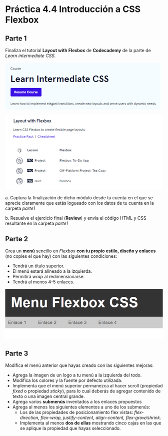 # Práctica 4.4 Introducción a CSS Flexbox

## Parte 1

Finaliza el tutorial **Layout with Flexbox** de **Codecademy** de la parte de *Learn intermediate CSS.*   
      
![](media/a8ef4b8035dca1f0187f42c476dd20ce.png)  
      
![](media/566d4e87e8064f493da137dc5d096cd0.png)

 a. Captura la finalización de dicho módulo desde tu cuenta en el que se aprecie claramente que estás logueado con los datos de tu cuenta en la carpeta *parte1*

 b. Resuelve el ejercicio final (**Review**) y envía el código HTML y CSS resultante en la carpeta *parte1*

## Parte 2

Crea un **menú** sencillo en *Flexbox* **con tu propio estilo, diseño y enlaces** (no copies el que hay) con las siguientes condiciones: 
 
- Tendrá un título superior.
- El menú estará alineado a la izquierda.
- Permitirá *wrap* al redimensionarse.
- Tendrá al menos 4-5 enlaces. 

![](media/d851f648922393a1fc0987d99d970ee6.png)

## Parte 3

Modifica el menú anterior que hayas creado con las siguientes mejoras: 

- Agrega la imagen de un logo a tu menú a la izquierda del todo.
- Modifica los colores y la fuente por defecto utilizada. 
- Implementa que el menú superior permanezca al hacer scroll (propiedad *fixed* o propiedad *sticky*), para lo cual deberás de agregar contenido de texto o una imagen central grande.
- Agrega varios **submenús** inventados a los enlaces propuestos
- Agrega al menos los siguientes elementos a uno de los submenús: 
    - Los de las propiedades de posicionamiento flex vistas: *flex-direction, flex-wrap, justify-content, align-content, flex-grow/shrink*. 
    - Implementa al menos **dos de ellas** mostrando cinco cajas en las que se aplique la propiedad que hayas seleccionado. 

